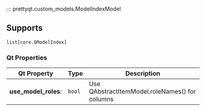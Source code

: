 ::: prettyqt.custom_models.ModelIndexModel

## Supports

`list[core.QModelIndex]`


### Qt Properties

| Qt Property          | Type     | Description                                     |
| ---------------------|----------|-------------------------------------------------|
| **use_model_roles**: | `bool`   | Use QAbstractItemModel.roleNames() for columns  |
